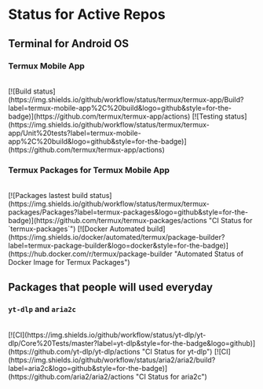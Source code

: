 <!-- STATUS: BEGIN STATUS HERE -->
# Status for Active Repos

## Terminal for Android OS
### Termux Mobile App

<br>
[![Build status](https://img.shields.io/github/workflow/status/termux/termux-app/Build?label=termux-mobile-app%2C%20build&logo=github&style=for-the-badge)](https://github.com/termux/termux-app/actions)
[![Testing status](https://img.shields.io/github/workflow/status/termux/termux-app/Unit%20tests?label=termux-mobile-app%2C%20build&logo=github&style=for-the-badge)](https://github.com/termux/termux-app/actions)
</br>

### Termux Packages for Termux Mobile App

<br>
[![Packages lastest build status](https://img.shields.io/github/workflow/status/termux/termux-packages/Packages?label=termux-packages&logo=github&style=for-the-badge)](https://github.com/termux/termux-packages/actions "CI Status for `termux-packages`")
[![Docker Automated build](https://img.shields.io/docker/automated/termux/package-builder?label=termux-package-builder&logo=docker&style=for-the-badge)](https://hub.docker.com/r/termux/package-builder "Automated Status of Docker Image for Termux Packages")
</br>

## Packages that people will used everyday
### `yt-dlp` and `aria2c`

<br>
[![CI](https://img.shields.io/github/workflow/status/yt-dlp/yt-dlp/Core%20Tests/master?label=yt-dlp&style=for-the-badge&logo=github)](https://github.com/yt-dlp/yt-dlp/actions "CI Status for yt-dlp")
[![CI](https://img.shields.io/github/workflow/status/aria2/aria2/build?label=aria2c&logo=github&style=for-the-badge)](https://github.com/aria2/aria2/actions "CI Status for aria2c")
</br>

<!-- STATUS: END STATUS HERE -->
